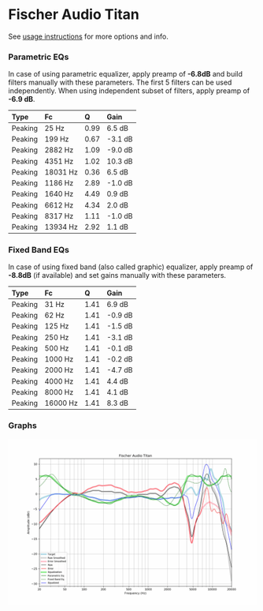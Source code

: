 # Fischer Audio Titan
See [usage instructions](https://github.com/jaakkopasanen/AutoEq#usage) for more options and info.

### Parametric EQs
In case of using parametric equalizer, apply preamp of **-6.8dB** and build filters manually
with these parameters. The first 5 filters can be used independently.
When using independent subset of filters, apply preamp of **-6.9 dB**.

| Type    | Fc       |    Q | Gain    |
|:--------|:---------|:-----|:--------|
| Peaking | 25 Hz    | 0.99 | 6.5 dB  |
| Peaking | 199 Hz   | 0.67 | -3.1 dB |
| Peaking | 2882 Hz  | 1.09 | -9.0 dB |
| Peaking | 4351 Hz  | 1.02 | 10.3 dB |
| Peaking | 18031 Hz | 0.36 | 6.5 dB  |
| Peaking | 1186 Hz  | 2.89 | -1.0 dB |
| Peaking | 1640 Hz  | 4.49 | 0.9 dB  |
| Peaking | 6612 Hz  | 4.34 | 2.0 dB  |
| Peaking | 8317 Hz  | 1.11 | -1.0 dB |
| Peaking | 13934 Hz | 2.92 | 1.1 dB  |

### Fixed Band EQs
In case of using fixed band (also called graphic) equalizer, apply preamp of **-8.8dB**
(if available) and set gains manually with these parameters.

| Type    | Fc       |    Q | Gain    |
|:--------|:---------|:-----|:--------|
| Peaking | 31 Hz    | 1.41 | 6.9 dB  |
| Peaking | 62 Hz    | 1.41 | -0.9 dB |
| Peaking | 125 Hz   | 1.41 | -1.5 dB |
| Peaking | 250 Hz   | 1.41 | -3.1 dB |
| Peaking | 500 Hz   | 1.41 | -0.1 dB |
| Peaking | 1000 Hz  | 1.41 | -0.2 dB |
| Peaking | 2000 Hz  | 1.41 | -4.7 dB |
| Peaking | 4000 Hz  | 1.41 | 4.4 dB  |
| Peaking | 8000 Hz  | 1.41 | 4.1 dB  |
| Peaking | 16000 Hz | 1.41 | 8.3 dB  |

### Graphs
![](./Fischer%20Audio%20Titan.png)